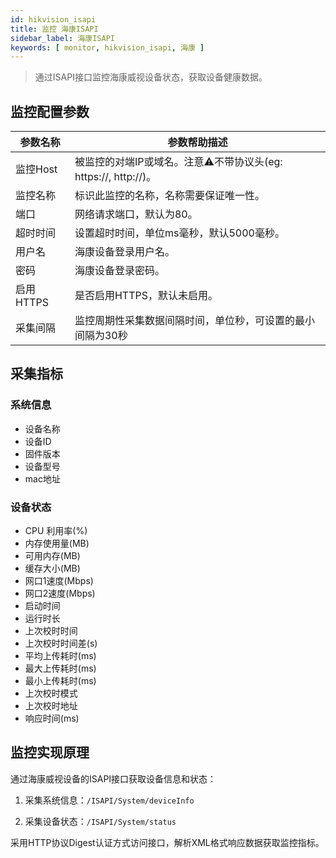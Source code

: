 ```yaml
---
id: hikvision_isapi
title: 监控 海康ISAPI
sidebar_label: 海康ISAPI
keywords: [ monitor, hikvision_isapi, 海康 ]
---
```


> 通过ISAPI接口监控海康威视设备状态，获取设备健康数据。

## 监控配置参数

| 参数名称      | 参数帮助描述 |
| ----------- | ----------- |
| 监控Host     | 被监控的对端IP或域名。注意⚠️不带协议头(eg: https://, http://)。 |
| 监控名称     | 标识此监控的名称，名称需要保证唯一性。  |
| 端口        | 网络请求端口，默认为80。  |
| 超时时间 | 设置超时时间，单位ms毫秒，默认5000毫秒。  |
| 用户名      | 海康设备登录用户名。  |
| 密码        | 海康设备登录密码。  |
| 启用HTTPS   | 是否启用HTTPS，默认未启用。  |
| 采集间隔    | 监控周期性采集数据间隔时间，单位秒，可设置的最小间隔为30秒  |

## 采集指标

### 系统信息

- 设备名称
- 设备ID
- 固件版本
- 设备型号
- mac地址

### 设备状态

- CPU 利用率(%)
- 内存使用量(MB)
- 可用内存(MB)
- 缓存大小(MB)
- 网口1速度(Mbps)
- 网口2速度(Mbps)
- 启动时间
- 运行时长
- 上次校时时间
- 上次校时时间差(s)
- 平均上传耗时(ms)
- 最大上传耗时(ms)
- 最小上传耗时(ms)
- 上次校时模式
- 上次校时地址
- 响应时间(ms)

## 监控实现原理

通过海康威视设备的ISAPI接口获取设备信息和状态：

1. 采集系统信息：`/ISAPI/System/deviceInfo`

2. 采集设备状态：`/ISAPI/System/status`

采用HTTP协议Digest认证方式访问接口，解析XML格式响应数据获取监控指标。

